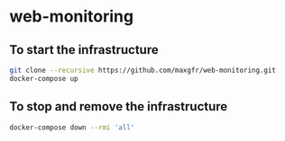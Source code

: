 # web-monitoring

## To start the infrastructure

```bash
git clone --recursive https://github.com/maxgfr/web-monitoring.git
docker-compose up
```

## To stop and remove the infrastructure

```bash
docker-compose down --rmi 'all'
```
